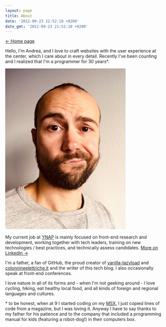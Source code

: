 ```yaml
---
layout: page
title: About
date: '2012-09-23 22:52:10 +0200'
date_gmt: '2012-09-23 21:52:10 +0200'
---
```


<nav class="post-back post-back--top">
  <a href="/">&larr; Home page</a>
</nav>

Hello, I'm Andrea, and I love to craft websites with the user experience at the center, which I care about in every detail. Recently I've been counting and I realized that I'm a programmer for 30 years*.

<img alt="Andrea Verlicchi's face" width="385" loading="eager" src="/assets/pages-images/andrea-verlicchi-face.jpg" class="about-face">

My current job at [YNAP](https://www.ynap.com) is mainly focused on front-end research and development, working together with tech leaders, training on new technologies / best practices, and technically assess candidates. [More on LinkedIn &rarr;](https://linkedin.com/andreaverlicchi)

I'm a father, a fan of GitHub, the proud creator of [vanilla-lazyload](https://github.com/verlok/lazyload) and [colonnineelettriche.it](http://www.colonnineelettriche.it) and the writer of this tech blog. I also occasionally speak at front-end conferences.

I love nature in all of its forms and - when I'm not geeking around - I love cycling, hiking, eat healthy local food, and all kinds of foreign and regional languages and cultures.

\* to be honest, when at 9 I started coding on my [MSX](http://en.wikipedia.org/wiki/MSX), I just copied lines of code from a magazine, but I was loving it. Anyway I have to say thanks to my father for his patience and to the company that included a programming manual for kids (featuring a robot-dog!) in their computers box.